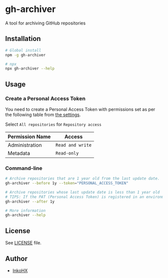 # gh-archiver

A tool for archiving GitHub repositories

## Installation

```sh
# Global install
npm -g gh-archiver

# npx
npx gh-archiver --help
```

## Usage

### Create a Personal Access Token

You need to create a Personal Access Token with permissions set as per the following table from [the settings](https://github.com/settings/personal-access-tokens/new).

Select `All repositories` for `Repository access`

| Permission Name | Access           |
| --------------- | ---------------- |
| Administration  | `Read and write` |
| Metadata        | `Read-only`      |

### Command-line

```sh
# Archive repositories that are 1 year old from the last update date.
gh-archiver --before 1y --token="PERSONAL_ACCESS_TOKEN"

# Archive repositories whose last update date is less than 1 year old
# TIPS: If the PAT (Personal Access Token) is registered in an environment variable named "GITHUB_TOKEN", there is no need to use the --token flag.
gh-archiver --after 1y

# More information
gh-archiver --help
```

## License

See [LICENSE](https://github.com/InkoHX/gh-archiver/blob/main/LICENSE) file.

## Author

- [InkoHX](https://github.com/InkoHX)
